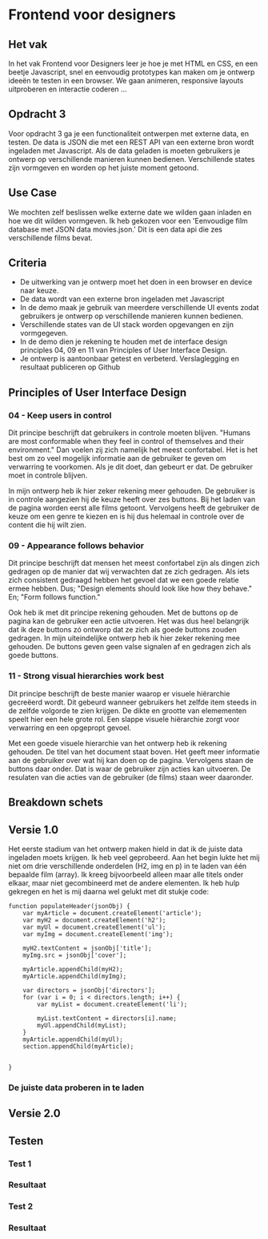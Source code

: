 # Frontend voor designers

## Het vak
In het vak Frontend voor Designers leer je hoe je met HTML en CSS, en een beetje Javascript, snel en eenvoudig prototypes kan maken om je ontwerp ideeën te testen in een browser. We gaan animeren, responsive layouts uitproberen en interactie coderen ...

## Opdracht 3
Voor opdracht 3 ga je een functionaliteit ontwerpen met externe data, en testen. De data is JSON die met een REST API van een externe bron wordt ingeladen met Javascript. Als de data geladen is moeten gebruikers je ontwerp op verschillende manieren kunnen bedienen. Verschillende states zijn vormgeven en worden op het juiste moment getoond.

## Use Case
We mochten zelf beslissen welke externe date we wilden gaan inladen en hoe we dit wilden vormgeven. Ik heb gekozen voor een 'Eenvoudige film database met JSON data movies.json.' Dit is een data api die zes verschillende films bevat. 

## Criteria
- De uitwerking van je ontwerp moet het doen in een browser en device naar keuze.
- De data wordt van een externe bron ingeladen met Javascript
- In de demo maak je gebruik van meerdere verschillende UI events zodat gebruikers je ontwerp op verschillende manieren kunnen bedienen.
- Verschillende states van de UI stack worden opgevangen en zijn vormgegeven.
- In de demo dien je rekening te houden met de interface design principles 04, 09 en 11 van Principles of User Interface Design.
- Je ontwerp is aantoonbaar getest en verbeterd. Verslaglegging en resultaat publiceren op Github

## Principles of User Interface Design
### 04 - Keep users in control
Dit principe beschrijft dat gebruikers in controle moeten blijven. "Humans are most conformable when they feel in control of themselves and their environment." Dan voelen zij zich namelijk het meest confortabel. Het is het best om zo veel mogelijk informatie aan de gebruiker te geven om verwarring te voorkomen. Als je dit doet, dan gebeurt er dat. De gebruiker moet in controle blijven.

In mijn ontwerp heb ik hier zeker rekening meer gehouden. De gebruiker is in controle aangezien hij de keuze heeft over zes buttons. Bij het laden van de pagina worden eerst alle films getoont. Vervolgens heeft de gebruiker de keuze om een genre te kiezen en is hij dus helemaal in controle over de content die hij wilt zien.

### 09 - Appearance follows behavior
Dit principe beschrijft dat mensen het meest confortabel zijn als dingen zich gedragen op de manier dat wij verwachten dat ze zich gedragen. Als iets zich consistent gedraagd hebben het gevoel dat we een goede relatie ermee hebben. Dus; "Design elements should look like how they behave." En; "Form follows function."

Ook heb ik met dit principe rekening gehouden. Met de buttons op de pagina kan de gebruiker een actie uitvoeren. Het was dus heel belangrijk dat ik deze buttons zó ontworp dat ze zich als goede buttons zouden gedragen. In mijn uiteindelijke ontwerp heb ik hier zeker rekening mee gehouden. De buttons geven geen valse signalen af en gedragen zich als goede buttons.

### 11 - Strong visual hierarchies work best
Dit principe beschrijft de beste manier waarop er visuele hiërarchie gecreëerd wordt. Dit gebeurd wanneer gebruikers het zelfde item steeds in de zelfde volgorde te zien krijgen. De dikte en grootte van elemementen speelt hier een hele grote rol. Een slappe visuele hiërarchie zorgt voor verwarring en een opgepropt gevoel.

Met een goede visuele hierarchie van het ontwerp heb ik rekening gehouden. De titel van het document staat boven. Het geeft meer informatie aan de gebruiker over wat hij kan doen op de pagina. Vervolgens staan de buttons daar onder. Dat is waar de gebruiker zijn acties kan uitvoeren. De resulaten van die acties van de gebruiker (de films) staan weer daaronder.

## Breakdown schets

## Versie 1.0
Het eerste stadium van het ontwerp maken hield in dat ik de juiste data ingeladen moets krijgen. Ik heb veel geprobeerd. Aan het begin lukte het mij niet om drie verschillende onderdelen (H2, img en p) in te laden van één bepaalde film (array). Ik kreeg bijvoorbeeld alleen maar alle titels onder elkaar, maar niet gecombineerd met de andere elementen. Ik heb hulp gekregen en het is mij daarna wel gelukt met dit stukje code: 

```
function populateHeader(jsonObj) {
    var myArticle = document.createElement('article');
    var myH2 = document.createElement('h2');
    var myUl = document.createElement('ul');
    var myImg = document.createElement('img');

    myH2.textContent = jsonObj['title'];
    myImg.src = jsonObj['cover'];

    myArticle.appendChild(myH2);
    myArticle.appendChild(myImg);

    var directors = jsonObj['directors'];
    for (var i = 0; i < directors.length; i++) {
        var myList = document.createElement('li');

        myList.textContent = directors[i].name;
        myUl.appendChild(myList);
    }
    myArticle.appendChild(myUl);
    section.appendChild(myArticle);


}
```

### De juiste data proberen in te laden

## Versie 2.0

## Testen
### Test 1
### Resultaat
### Test 2
### Resultaat

